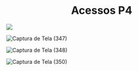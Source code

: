 <h1 align="center">Acessos P4</h1>
<img src="(https://github.com/DabiLiam/p4-acessos/assets/130109019/26f73477-810a-40d4-bd35-f09517069af0)">

![Captura de Tela (347)](https://github.com/DabiLiam/p4-acessos/assets/130109019/c1423c85-139a-4936-9fce-64632d1236a7)

![Captura de Tela (348)](https://github.com/DabiLiam/p4-acessos/assets/130109019/f86a42fc-4a54-46ae-af04-9d50159b886b)

![Captura de Tela (350)](https://github.com/DabiLiam/p4-acessos/assets/130109019/6ea3fa36-6f3f-4274-81ce-ccc5026122b3)
